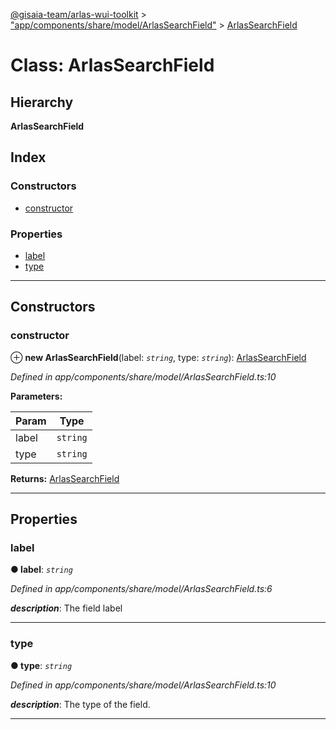 [@gisaia-team/arlas-wui-toolkit](../README.md) > ["app/components/share/model/ArlasSearchField"](../modules/_app_components_share_model_arlassearchfield_.md) > [ArlasSearchField](../classes/_app_components_share_model_arlassearchfield_.arlassearchfield.md)

# Class: ArlasSearchField

## Hierarchy

**ArlasSearchField**

## Index

### Constructors

* [constructor](_app_components_share_model_arlassearchfield_.arlassearchfield.md#constructor)

### Properties

* [label](_app_components_share_model_arlassearchfield_.arlassearchfield.md#label)
* [type](_app_components_share_model_arlassearchfield_.arlassearchfield.md#type)

---

## Constructors

<a id="constructor"></a>

###  constructor

⊕ **new ArlasSearchField**(label: *`string`*, type: *`string`*): [ArlasSearchField](_app_components_share_model_arlassearchfield_.arlassearchfield.md)

*Defined in app/components/share/model/ArlasSearchField.ts:10*

**Parameters:**

| Param | Type |
| ------ | ------ |
| label | `string` |
| type | `string` |

**Returns:** [ArlasSearchField](_app_components_share_model_arlassearchfield_.arlassearchfield.md)

___

## Properties

<a id="label"></a>

###  label

**● label**: *`string`*

*Defined in app/components/share/model/ArlasSearchField.ts:6*

*__description__*: The field label

___
<a id="type"></a>

###  type

**● type**: *`string`*

*Defined in app/components/share/model/ArlasSearchField.ts:10*

*__description__*: The type of the field.

___

